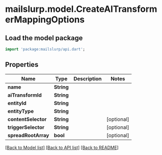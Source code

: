 # mailslurp.model.CreateAITransformerMappingOptions

## Load the model package
```dart
import 'package:mailslurp/api.dart';
```

## Properties
Name | Type | Description | Notes
------------ | ------------- | ------------- | -------------
**name** | **String** |  | 
**aiTransformId** | **String** |  | 
**entityId** | **String** |  | 
**entityType** | **String** |  | 
**contentSelector** | **String** |  | [optional] 
**triggerSelector** | **String** |  | [optional] 
**spreadRootArray** | **bool** |  | [optional] 

[[Back to Model list]](../README#documentation-for-models) [[Back to API list]](../README#documentation-for-api-endpoints) [[Back to README]](../README)


